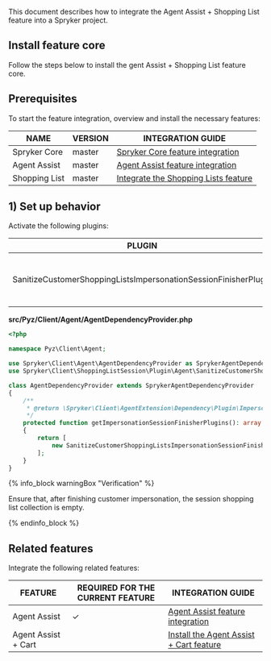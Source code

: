 

This document describes how to integrate the Agent Assist + Shopping List feature into a Spryker project.

## Install feature core

Follow the steps below to install the gent Assist + Shopping List feature core.

## Prerequisites

To start the feature integration, overview and install the necessary features:

| NAME          | VERSION | INTEGRATION GUIDE                                            |
| ------------- | ------- | ------------------------------------------------------------ |
| Spryker Core  | master  | [Spryker Core feature integration](/docs/scos/dev/feature-integration-guides/{{page.version}}/spryker-core-feature-integration.html) |
| Agent Assist  | master  | [Agent Assist feature integration](/docs/pbc/all/user-management/{{page.version}}/install-and-upgrade/install-the-agent-assist-feature.html) |
| Shopping List | master  | [Integrate the Shopping Lists feature](/docs/pbc/all/shopping-list-and-wishlist/{{page.version}}/install-and-upgrade/integrate-the-shopping-lists-feature.html) |


## 1) Set up behavior

Activate the following plugins:

| PLUGIN  | SPECIFICATION | PREREQUISITES | NAMESPACE  |
| -------------------- | ----------------- | ------------- | ------------------ |
| SanitizeCustomerShoppingListsImpersonationSessionFinisherPlugin | Removes a customer shopping list collection from the session. | None          | Spryker\Client\ShoppingListSession\Plugin\Agent |

**src/Pyz/Client/Agent/AgentDependencyProvider.php**

```php
<?php

namespace Pyz\Client\Agent;

use Spryker\Client\Agent\AgentDependencyProvider as SprykerAgentDependencyProvider;
use Spryker\Client\ShoppingListSession\Plugin\Agent\SanitizeCustomerShoppingListsImpersonationSessionFinisherPlugin;

class AgentDependencyProvider extends SprykerAgentDependencyProvider
{
    /**
     * @return \Spryker\Client\AgentExtension\Dependency\Plugin\ImpersonationSessionFinisherPluginInterface[]
     */
    protected function getImpersonationSessionFinisherPlugins(): array
    {
        return [
            new SanitizeCustomerShoppingListsImpersonationSessionFinisherPlugin(),
        ];
    }
}
```

{% info_block warningBox "Verification" %}

Ensure that, after finishing customer impersonation, the session shopping list collection is empty.

{% endinfo_block %}

## Related features

Integrate the following related features:

| FEATURE  | REQUIRED FOR THE CURRENT FEATURE | INTEGRATION GUIDE |
| ---------- | ---------------- | ----------------- |
| Agent Assist | &check;      | [Agent Assist feature integration](/docs/pbc/all/user-management/{{page.version}}/install-and-upgrade/install-the-agent-assist-feature.html) |
| Agent Assist + Cart |       | [Install the Agent Assist + Cart feature](/docs/pbc/all/user-management/{{page.version}}/install-and-upgrade/install-the-agent-assist-cart-feature.html) |
